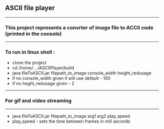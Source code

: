 ASCII file player
---
---
### This project represents a convrter of image file to ACCII code (printed in the console)

---
### To run in linux shell :
* clone the project
* cd /home/..../ASCIIPlayer/build
* java fileToASCII.jar filepath_to_image console_width height_redusage
* if no console_width given it will use default - 100
* if no heght_redusage given - 2

---
### For gif and video streaming
---
* java fileToASCII.jar filepath_to_image arg1 arg2 play_speed
* play_speed - sets the time between frames in mili seconds

